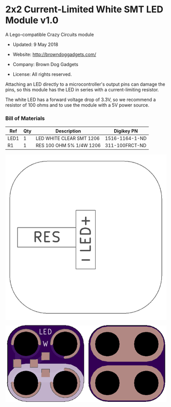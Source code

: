 <!--- start title --->
# 2x2 Current-Limited White SMT LED Module v1.0
A Lego-compatible Crazy Circuits module

- Updated: 9 May 2018

- Website: http://browndoggadgets.com/
- Company: Brown Dog Gadgets
- License: All rights reserved.
<!--- end title --->

Attaching an LED directly to a microcontroller's output pins can damage the pins, so this module has the LED in series with a current-limiting resistor.

The white LED has a forward voltage drop of 3.3V, so we recommend a resistor of 100 ohms and to use the module with a 5V power source. 

<!--- bom start --->
### Bill of Materials

|Ref|Qty|Description|Digikey PN|
|---|---|-----------|------|
|LED1|1|LED WHITE CLEAR SMT 1206|1516-1164-1-ND|
|R1|1|RES 100 OHM 5% 1/4W 1206|311-100FRCT-ND|


<!--- bom end --->
![Assembly Diagram](assembly.png)

![Gerber Preview](preview.png)

